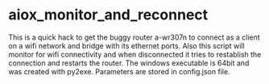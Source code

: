 # aiox_monitor_and_reconnect
This is a quick hack to get the buggy router a-wr307n to connect as a client on a wifi network and bridge with its ethernet ports.
Also this script will monitor for wifi connectivity and when disconnected it tries to restablish the connection and restarts the router.
The windows executable is 64bit and was created with py2exe.
Parameters are stored in config.json file.
